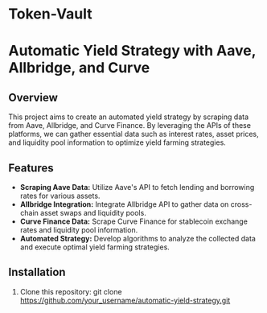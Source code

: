 # Token-Vault
# Automatic Yield Strategy with Aave, Allbridge, and Curve

## Overview
This project aims to create an automated yield strategy by scraping data from Aave, Allbridge, and Curve Finance. By leveraging the APIs of these platforms, we can gather essential data such as interest rates, asset prices, and liquidity pool information to optimize yield farming strategies.

## Features
- **Scraping Aave Data:** Utilize Aave's API to fetch lending and borrowing rates for various assets.
- **Allbridge Integration:** Integrate Allbridge API to gather data on cross-chain asset swaps and liquidity pools.
- **Curve Finance Data:** Scrape Curve Finance for stablecoin exchange rates and liquidity pool information.
- **Automated Strategy:** Develop algorithms to analyze the collected data and execute optimal yield farming strategies.

## Installation
1. Clone this repository:
   git clone https://github.com/your_username/automatic-yield-strategy.git
